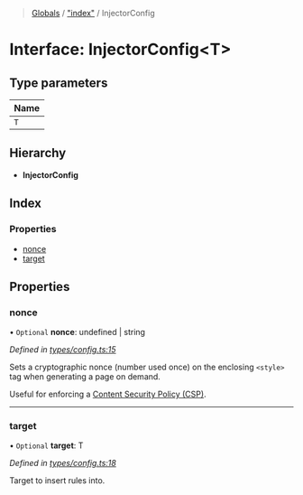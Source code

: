 > [Globals](../README.md) / ["index"](../modules/_index_.md) / InjectorConfig

# Interface: InjectorConfig\<T>

## Type parameters

| Name |
| ---- |
| `T`  |

## Hierarchy

- **InjectorConfig**

## Index

### Properties

- [nonce](_index_.injectorconfig.md#nonce)
- [target](_index_.injectorconfig.md#target)

## Properties

### nonce

• `Optional` **nonce**: undefined \| string

_Defined in [types/config.ts:15](https://github.com/kenoxa/beamwind/blob/main/packages/beamwind/src/types/config.ts#L15)_

Sets a cryptographic nonce (number used once) on the enclosing `<style>` tag when generating a page on demand.

Useful for enforcing a [Content Security Policy (CSP)](https://developer.mozilla.org/docs/Web/HTTP/CSP).

---

### target

• `Optional` **target**: T

_Defined in [types/config.ts:18](https://github.com/kenoxa/beamwind/blob/main/packages/beamwind/src/types/config.ts#L18)_

Target to insert rules into.
